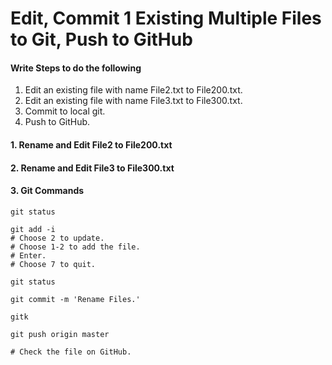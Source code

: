 # Edit, Commit 1 Existing Multiple Files to Git, Push to GitHub

#### Write Steps to do the following
1. Edit an existing file with name File2.txt to File200.txt.
2. Edit an existing file with name File3.txt to File300.txt.
3. Commit to local git.
4. Push to GitHub.

#### 1. Rename and Edit File2 to File200.txt

#### 2.	Rename and Edit File3 to File300.txt
	
#### 3. Git Commands 
	git status
	
	git add -i
	# Choose 2 to update.
	# Choose 1-2 to add the file.
	# Enter.
	# Choose 7 to quit.
	
	git status
	
	git commit -m 'Rename Files.'
	
	gitk
	
	git push origin master
	
	# Check the file on GitHub.
